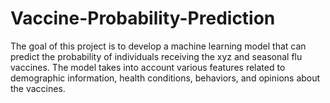 # Vaccine-Probability-Prediction
The goal of this project is to develop a machine learning model that can predict the probability of individuals receiving the xyz and seasonal flu vaccines. The model takes into account various features related to demographic information, health conditions, behaviors, and opinions about the vaccines. 
